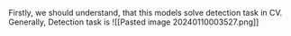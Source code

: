 Firstly, we should understand, that this models solve detection task in CV.
Generally, Detection task is
![[Pasted image 20240110003527.png]]
